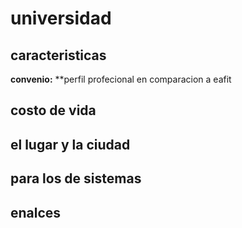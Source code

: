 # universidad

## caracteristicas

**convenio:**
**perfil profecional en comparacion a eafit

## costo de vida

## el lugar y la ciudad

## para los de sistemas

## enalces
